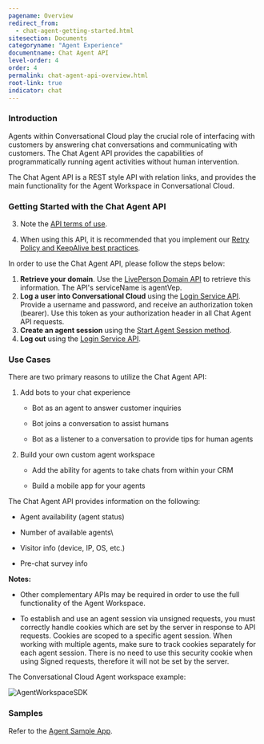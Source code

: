 ```yaml
---
pagename: Overview
redirect_from:
  - chat-agent-getting-started.html
sitesection: Documents
categoryname: "Agent Experience"
documentname: Chat Agent API
level-order: 4
order: 4
permalink: chat-agent-api-overview.html
root-link: true
indicator: chat
---
```


### Introduction

Agents within Conversational Cloud play the crucial role of interfacing with customers by answering chat conversations and communicating with customers. The Chat Agent API provides the capabilities of programmatically running agent activities without human intervention.

The Chat Agent API is a REST style API with relation links, and provides the main functionality for the Agent Workspace in Conversational Cloud.

### Getting Started with the Chat Agent API

3. Note the [API terms of use](https://www.liveperson.com/policies/apitou).

4. When using this API, it is recommended that you implement our [Retry Policy and KeepAlive best practices](guides-retry-policy.html).

In order to use the Chat Agent API, please follow the steps below:

1. **Retrieve your domain**. Use the [LivePerson Domain API](agent-domain-domain-api.html) to retrieve this information. The API's serviceName is agentVep.
2. **Log a user into Conversational Cloud** using the [Login Service API](login-getting-started.html). Provide a username and password, and receive an authorization token (bearer). Use this token as your authorization header in all Chat Agent API requests.
3. **Create an agent session** using the [Start Agent Session method](agent-start-agent-session.html).
4. **Log out** using the [Login Service API](login-getting-started.html).

### Use Cases

There are two primary reasons to utilize the Chat Agent API:

1. Add bots to your chat experience

	* Bot as an agent to answer customer inquiries

	* Bot joins a conversation to assist humans

	* Bot as a listener to a conversation to provide tips for human agents

2. Build your own custom agent workspace

	* Add the ability for agents to take chats from within your CRM

	* Build a mobile app for your agents

The Chat Agent API provides information on the following:

* Agent availability (agent status)

* Number of available agents\

* Visitor info (device, IP, OS, etc.)

* Pre-chat survey info

**Notes:**

* Other complementary APIs may be required in order to use the full functionality of the Agent Workspace.

* To establish and use an agent session via unsigned requests, you must correctly handle cookies which are set by the server in response to API requests. Cookies are scoped to a specific agent session. When working with multiple agents, make sure to track cookies separately for each agent session. There is no need to use this security cookie when using Signed requests, therefore it will not be set by the server.

The Conversational Cloud Agent workspace example:

![AgentWorkspaceSDK](img/agentworkspace2.png)

### Samples

Refer to the [Agent Sample App](chat-agent-sample-app.html).
